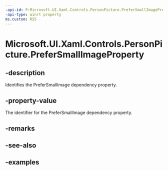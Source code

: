 ```yaml
---
-api-id: P:Microsoft.UI.Xaml.Controls.PersonPicture.PreferSmallImageProperty
-api-type: winrt property
ms.custom: RS5
---
```

<!-- Property syntax.
public DependencyProperty PreferSmallImageProperty { get; }
-->

# Microsoft.UI.Xaml.Controls.PersonPicture.PreferSmallImageProperty


## -description

Identifies the PreferSmallImage dependency property.


## -property-value

The identifier for the PreferSmallImage dependency property.


## -remarks


## -see-also


## -examples


